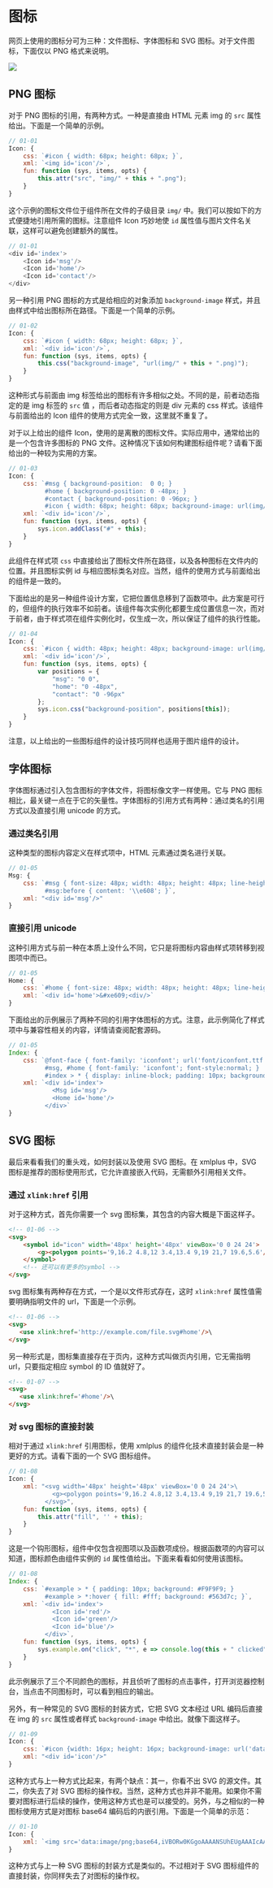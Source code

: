 # 图标

网页上使用的图标分可为三种：文件图标、字体图标和 SVG 图标。对于文件图标，下面仅以 PNG 格式来说明。

<img src="https://xmlplus.cn/img/icon.png" class="img-responsive"/>

## PNG 图标

对于 PNG 图标的引用，有两种方式。一种是直接由 HTML 元素 img 的 `src` 属性给出。下面是一个简单的示例。

```js
// 01-01
Icon: {
    css: `#icon { width: 68px; height: 68px; }`,
    xml: `<img id='icon'/>`,
    fun: function (sys, items, opts) {
        this.attr("src", "img/" + this + ".png");
    }
}
```

这个示例的图标文件位于组件所在文件的子级目录 `img/` 中。我们可以按如下的方式便捷地引用所需的图标。注意组件 Icon 巧妙地使 `id` 属性值与图片文件名关联，这样可以避免创建额外的属性。

```js
// 01-01
<div id='index'>
    <Icon id='msg'/>
    <Icon id='home'/>
    <Icon id='contact'/>
</div>
```

另一种引用 PNG 图标的方式是给相应的对象添加 `background-image` 样式，并且由样式中给出图标所在路径。下面是一个简单的示例。

```js
// 01-02
Icon: {
    css: `#icon { width: 68px; height: 68px; }`,
    xml: `<div id='icon'/>`,
    fun: function (sys, items, opts) {
        this.css("background-image", "url(img/" + this + ".png)");
    }
}
```

这种形式与前面由 img 标签给出的图标有许多相似之处。不同的是，前者动态指定的是 img 标签的 `src` 值 ，而后者动态指定的则是 div 元素的 css 样式。该组件与前面给出的 Icon 组件的使用方式完全一致，这里就不重复了。

对于以上给出的组件 Icon，使用的是离散的图标文件。实际应用中，通常给出的是一个包含许多图标的 PNG 文件。这种情况下该如何构建图标组件呢？请看下面给出的一种较为实用的方案。

```js
// 01-03
Icon: {
    css: `#msg { background-position:  0 0; }
          #home { background-position: 0 -48px; }
          #contact { background-position: 0 -96px; }
          #icon { width: 68px; height: 68px; background-image: url(img/icons.png); }`,
    xml: `<div id='icon'/>`,
    fun: function (sys, items, opts) {
        sys.icon.addClass("#" + this);
    }
}
```

此组件在样式项 `css` 中直接给出了图标文件所在路径，以及各种图标在文件内的位置。并且图标实例 id 与相应图标类名对应。当然，组件的使用方式与前面给出的组件是一致的。

下面给出的是另一种组件设计方案，它把位置信息移到了函数项中。此方案是可行的，但组件的执行效率不如前者。该组件每次实例化都要生成位置信息一次，而对于前者，由于样式项在组件实例化时，仅生成一次，所以保证了组件的执行性能。

```js
// 01-04
Icon: {
    css: `#icon { width: 48px; height: 48px; background-image: url(img/icons.png); }`,
    xml: `<div id='icon'/>`,
    fun: function (sys, items, opts) {
        var positions = {
            "msg": "0 0",
            "home": "0 -48px",
            "contact": "0 -96px"
        };
        sys.icon.css("background-position", positions[this]);
    }
}
```

注意，以上给出的一些图标组件的设计技巧同样也适用于图片组件的设计。

## 字体图标

字体图标通过引入包含图标的字体文件，将图标像文字一样使用。它与 PNG 图标相比，最关键一点在于它的矢量性。字体图标的引用方式有两种：通过类名的引用方式以及直接引用  unicode 的方式。

### 通过类名引用

这种类型的图标内容定义在样式项中，HTML 元素通过类名进行关联。

```js
// 01-05
Msg: {
    css: `#msg { font-size: 48px; width: 48px; height: 48px; line-height: 48px; }
          #msg:before { content: '\\e608'; }`,
    xml: "<div id='msg'/>"
}
```

### 直接引用 unicode

这种引用方式与前一种在本质上没什么不同，它只是将图标内容由样式项转移到视图项中而已。

```js
// 01-05
Home: {
    css: `#home { font-size: 48px; width: 48px; height: 48px; line-height: 48px; }`,
    xml: `<div id='home'>&#xe609;<div/>`
}
```

下面给出的示例展示了两种不同的引用字体图标的方式。注意，此示例简化了样式项中与兼容性相关的内容，详情请查阅配套源码。

```js
// 01-05
Index: {
    css: `@font-face { font-family: 'iconfont'; url('font/iconfont.ttf') format('truetype');}
          #msg, #home { font-family: 'iconfont'; font-style:normal; }
          #index > * { display: inline-block; padding: 10px; background: #F9F9F9; }`,
    xml: `<div id='index'>
            <Msg id='msg'/>
            <Home id='home'/>
          </div>`
}
```

## SVG 图标

最后来看看我们的重头戏，如何封装以及使用 SVG 图标。在 xmlplus 中，SVG 图标是推荐的图标使用形式，它允许直接嵌入代码，无需额外引用相关文件。

### 通过 `xlink:href` 引用

对于这种方式，首先你需要一个 svg 图标集，其包含的内容大概是下面这样子。

```html
<!-- 01-06 -->
<svg>
    <symbol id="icon" width='48px' height='48px' viewBox='0 0 24 24'>
        <g><polygon points='9,16.2 4.8,12 3.4,13.4 9,19 21,7 19.6,5.6'/></g>\
    </symbol>
	<!-- 还可以有更多的symbol -->
</svg>
```

svg 图标集有两种存在方式，一个是以文件形式存在，这时 `xlink:href` 属性值需要明确指明文件的 url，下面是一个示例。

```html
<!-- 01-06 -->
<svg>
   <use xlink:href='http://example.com/file.svg#home'/>\
</svg>
```

另一种形式是，图标集直接存在于页内，这种方式叫做页内引用，它无需指明 url，只要指定相应 symbol 的 ID 值就好了。

```html
<!-- 01-07 -->
<svg>
   <use xlink:href='#home'/>\
</svg>
```

### 对 svg 图标的直接封装

相对于通过 `xlink:href` 引用图标，使用 xmlplus 的组件化技术直接封装会是一种更好的方式。请看下面的一个 SVG 图标组件。

```js
// 01-08
Icon: {
    xml: "<svg width='48px' height='48px' viewBox='0 0 24 24'>\
            <g><polygon points='9,16.2 4.8,12 3.4,13.4 9,19 21,7 19.6,5.6'/></g>\
          </svg>",
    fun: function (sys, items, opts) {
        this.attr("fill", '' + this);
    }
}
```

这是一个钩形图标，组件中仅包含视图项以及函数项成份。根据函数项的内容可以知道，图标颜色由组件实例的 `id` 属性值给出。下面来看看如何使用该图标。


```js
// 01-08
Index: {
    css: `#example > * { padding: 10px; background: #F9F9F9; }
          #example > *:hover { fill: #fff; background: #563d7c; }`,
    xml: `<div id='index'>
            <Icon id='red'/>
            <Icon id='green'/>
            <Icon id='blue'/>
          </div>`,
    fun: function (sys, items, opts) {
        sys.example.on("click", "*", e => console.log(this + " clicked"));
    }
}
```

此示例展示了三个不同颜色的图标，并且侦听了图标的点击事件，打开浏览器控制台，当点击不同图标时，可以看到相应的输出。

另外，有一种常见的 SVG 图标的封装方式，它把 SVG 文本经过 URL 编码后直接在 img 的 `src` 属性或者样式 `background-image` 中给出。就像下面这样子。

```js
// 01-09
Icon: {
    css: `#icon {width: 16px; height: 16px; background-image: url('data:image/svg+xml;charset=utf-8,%3Csvg%20viewBox%3D...')}`,
    xml: "<div id='icon'/>"
}
```

这种方式与上一种方式比起来，有两个缺点：其一，你看不出 SVG 的源文件。其二，你失去了对 SVG 图标的操作权。当然，这种方式也并非不能用。如果你不需要对图标进行后续的操作，使用这种方式也是可以接受的。另外，与之相似的一种图标使用方式是对图标 base64 编码后的内嵌引用。下面是一个简单的示范：


```js
// 01-10
Icon: {
    xml: `<img src='data:image/png;base64,iVBORw0KGgoAAAANSUhEUgAAAIcAAA...' />`
}
```

这种方式与上一种 SVG 图标的封装方式是类似的。不过相对于 SVG 图标组件的直接封装，你同样失去了对图标的操作权。